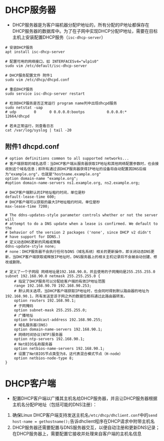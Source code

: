 # DHCP服务器

- DHCP服务器是为客户端机器分配IP地址的，所有分配的IP地址都保存在DHCP服务器的数据库中。为了在子网中实现DHCP分配IP地址，需要在目标主机上安装配置DHCP服务（`isc-dhcp-server`）

```shell
# 安装DHCP服务
apt install isc-dhcp-server

# 配置可用的网络接口，如 INTERFACESv4="wlp1s0"
sudo vim /etc/default/isc-dhcp-server

# DHCP服务配置文件 附件1
sudo vim /etc/dhcp/dhcpd.conf

# 重启DHCP服务
sudo service isc-dhcp-server restart

# 检测DHCP服务是否正常运行 program name列中出现dhcpd服务
sudo netstat -uap
# udp        0      0 0.0.0.0:bootps          0.0.0.0:*                           12664/dhcpd

# 若未正常运行，则查看日志
cat /var/log/syslog | tail -20
```

## 附件1 dhcpd.conf

```shell
# option definitions common to all supported networks...
# 客户端获取的域名选项：当DHCP客户端从服务器获取IP地址和其他网络配置参数时，也会接收到这个域名信息；即所有通过该DHCP服务器获得IP地址的设备将自动配置其DNS后缀为"example.org"，也就是"hostname.example.org"
option domain-name "example.org";
#option domain-name-servers ns1.example.org, ns2.example.org;

# DHCP客户端默认的IP地址租约时间，单位是秒
default-lease-time 600;
# DHCP客户端可以获取的最大IP地址租约时间，单位是秒
max-lease-time 7200;

# The ddns-updates-style parameter controls whether or not the server will
# attempt to do a DNS update when a lease is confirmed. We default to the
# behavior of the version 2 packages ('none', since DHCP v2 didn't
# have support for DDNS.)
# 定义动态DNS更新的风格或策略
ddns-update-style none;
# none：DHCP服务器不会执行任何与DNS（域名系统）相关的更新操作，即关闭动态DNS更新，当DHCP客户端获取或释放IP地址时，DNS服务器上的相关主机记录将不会被自动创建、修改或删除。
```

```shell
# 定义了一个子网段 网络地址是192.168.90.0，并且使用的子网掩码是255.255.255.0
subnet 192.168.90.0 netmask 255.255.255.0 {
    # 指定了DHCP服务可以分配给客户端的有效IP地址范围
    range 192.168.90.70 192.168.90.253; 
    # 默认网关选项，当DHCP客户端获取IP地址时，也会同时得到默认路由器的地址为192.168.90.1，所有发送至该子网之外的数据包都将通过此路由器转发。
    option routers 192.168.90.1;
    # 子网掩码
    option subnet-mask 255.255.255.0;
    # 广播地址
    option broadcast-address 192.168.90.255;
    # 域名服务器(DNS)
    option domain-name-servers 192.168.90.1;
    # 网络时间协议(NTP)服务器
    option ntp-servers 192.168.90.1;
    # NetBIOS名称服务器
    option netbios-name-servers 192.168.90.1;
    # 设置了NetBIOS节点类型为8，这代表混合模式节点（H-node）
    option netbios-node-type 8;
}

```

# DHCP客户端

- 配置DHCP客户端以广播其主机名给DHCP服务器，并且让DHCP服务器根据主机名分配IP地址（包括可能的DNS注册）：

1. 确保Linux DHCP客户端支持发送主机名`/etc/dhcp/dhclient.conf`中的`send host-name = gethostname();`告诉dhclient程序在DHCP请求中附带主机名
2. DHCP服务器还需要配置与DNS服务器交互，以便自动注册和更新DNS记录；在DHCP服务器上，需要配置它接收并处理来自客户端的主机名信息

### 
